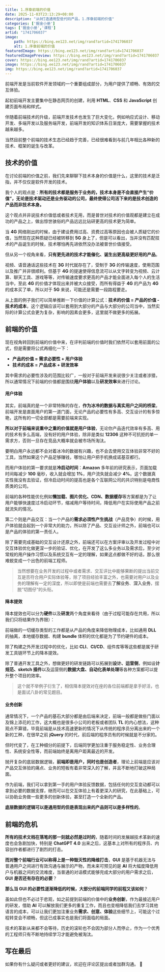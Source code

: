```yaml
---
title: 1.序章前端的价值
date: 2025-11-03T23:13:29+08:00
description: "从0打造通用型低代码产品，1.序章前端的价值"
categories: ['掘金小册']
tags: ['掘金小册','课程']
artid: "1741706037"
image:
    path: https://bing.ee123.net/img/rand?artid=1741706037
    alt: 1.序章前端的价值
featuredImage: https://bing.ee123.net/img/rand?artid=1741706037
featuredImagePreview: https://bing.ee123.net/img/rand?artid=1741706037
cover: https://bing.ee123.net/img/rand?artid=1741706037
image: https://bing.ee123.net/img/rand?artid=1741706037
img: https://bing.ee123.net/img/rand?artid=1741706037
---
```


前端开发是当前软件开发领域的一个重要组成部分，为用户提供了顺畅、有效的交互体验。

起初前端开发主要集中在静态网页的创建，利用 **HTML**、**CSS** 和 **JavaScript** 创建页面布局和样式。

伴随着前端技术的升级，前端开发技术也发生了巨大变化，例如响应式设计、移动开发、多端开发以及服务端开发，前端开发的知识体系日渐庞大，需要掌握的技术越来越多。

当然目前整个前端的技术生态已经趋于完善，已经很难看到与前几年相比各种新的技术、框架的诞生与改革。

## 技术的价值

在讨论前端的价值之前，我们先来聊聊下技术本身的价值是什么，这里的技术是泛指，并不仅仅是软件开发的技术。

我个人的观点是：**所有的技术都是服务于业务的，技术本身是不会直接产生“价值”，无论是技术驱动还是业务驱动的公司，最终使得公司活下来的是技术创造的产品而非技术本身。**

这个观点并非说技术价值低或者技术无用，而是普世对技术的价值观都是建立在成功的产品之上，做出惊世骇俗的产品远远比钻研更高的技术更为简单。

当 **4G** 网络刚出的时候，由于建设费用过高、资费过高等原因也会被人质疑它的价值，当然现在这种质疑已经被转移到 **5G** 身上了，但是可以看出，当并没有匹配技术的产品诞生的时候，技术哪怕再先进依然没办法被普世价值接受。

但从另一个视角来看，**只有更先进的技术才能催化、诞生出更高级更好用的产品**。

视频、语音通话这些技术在 **3G** 时代就存在了，受制于 **3G** 的传输速度，使用范围以及推广并非很顺利。但基于 **4G** 的提速使得信息流可以从文字转变为视频、云计算、聊天工具、游戏等等，对传输速度要求更高的产品才能全面进入每个人的生活当中，至此 **4G** 的价值才体现出来并被大众接受，而所有得益于 **4G** 的产品为 **4G** 的成本买了单，所以对于 **5G** 来说，可能还是需要一段路程要走。

从上面的例子我们可以简单推断一下价值的计算公式：**技术的价值 = 产品的价值 - 技术的成本**，这个逻辑应该可以套用到大部分的产品与大部分的公司当中，当然实际的计算公式会更为复杂，影响的因素会更多，这里就不做更多的拓展。

## 前端的价值

现在视角转回到前端的价值中来，在评判前端的价值时我们依然可以套用前面的公式，但是需要将公式再细化一下：
- **产品的价值 = 需求必要性 + 用户体验**
- **技术的成本 = 产品成本 + 研发效率**

其中需求的必要性涉及的范围比较广，一般对于前端开发来说很少关注或者涉猎，所以通常情况下前端的价值都是围绕**用户体验**以及**研发效率**来进行讨论。

#### 用户体验

其实，前端真的是一个非常特殊的存在，**作为冰冷的数据与真实用户之间的桥梁**，前端开发是直面用户的第一道门面，无论产品的必要性有多高、交互设计的有多惊艳，这所有的一切全部都是需要前端来实现。

**所以对于前端来说重中之重的价值就是用户体验**，无论你产品迭代效率有多高、用的技术有多么高端，没有好的用户体验，除非是类似 **12306** 这种不可抗拒的单一需求方，否则一旦存在竞品大概率就会被市场所淘汰。

要明白用户永远都不会对着冰冷的数据有兴趣，也不会去使用交互体验非常不好的工具，当然如果这个产品足够赚钱，哪怕让用户把手机换成诺基亚都行。

而用户体验的第一要求就是**冷启动时间**：**Amazon** 多年前的研究表示，页面加载时间每减少 **100** 毫秒，收入就会增加 **1%**，用户流失就会减少 **4%**。这个数据真实性我没有去验证，但冷启动时间的提高也是各个互联网公司的共识特别是电商性质类的公司。

前端的各种性能优化例如**懒加载、图片优化、CDN、数据缓存**等方案都是为了让用户能够快速度过冷启动环节，缩减用户等待时间，降低用户在实际使用产品之前就流失的情况。

第二个则是产品交互：当一个产品的**需求必须性产生挑战**（产品竞争）的时候，用户体验就会起到一个非常大的助力，所以除了产品、交互设计师之外，前端也可以是产品的体验的第一责任人。

除了需要完成基础的交互设计还原之外，前端还可以在方案评审以及开发过程中对交互体验优化做更深一步的验证、优化，在开发了这么多业务以及需求后，至少对常规的用户操作习惯以及系统交互有一定的理解，如果这点都做不好的话，那么很难蜕变成一个出色的前端工程师。

> 当然想要在业务开发的过程中或者需求、交互评比中能够果断的提出当前交互是否符合用户实际体验等，除了项目经验丰富之外，也需要对用户以及业务的理解有一定的深度，所以即使是前端也需要去**了解业务**、**深入业务**，摆脱”切图仔“的头衔。

#### 降本提效

降本提效也可以分为**硬件**以及**研发**两个角度来看待（由于过程可能存在共用，所以我们只将结果作为界限）：

前端做的一切缓存类型的工作都是从产品的角度来降低物理成本，比如通用 **DLL** 的抽离，本地缓存数据、构建 **bundle** 体积的优化都是为了节约硬件的成本。

除了构建之外开发过程中的优化，比如 **CLI**、**CI/CD**、组件库等等这些都是属于研发工具链环节上的降本提效。

除了普通开发工具之外，想做更好的研发链路可以拓展到**设计、运营侧**，例如设**计规范、sketch 插件**以及运营侧的**数据大盘、自动化表单处理**等各种方案都可以提升整个项目的效率。

> 这个就不举例子衍生了，相信降本提效对在座的各位前端都是拿手好活，也是面试八卦的常见题目。

#### 业务创新

通常情况下，一个产品的基石大部分都是由后端来决定，前端一般都是做些门面以及锦上添花的工作，这大概也是很多小公司的老板或者团队 **TL** 的内心想法，这种观点不算错，毕竟前端是从技术高速更新的情况下从传统的程序员分离出来的一个新的工种，在很早之前 **jQuery** 的时代，前后端的程序员有的时候就是不分家的。

但时代变了，在工种细分的前提下，后端同学更加注重于服务稳定性、业务合理性、系统安全性等，而前端始终是离用户距离最近的开发。

抛开复杂的底层数据逻辑，**前端即是用户，同时也是创造者**，理论上前端是应该对产品交互体验的痛点、业务的短板有着非常深入的了解，并且不断地打破这种局面。

作为前端，我们可以拿到第一手的用户体验反馈数据，包括任何的交互变动都可以拿到必要的数据支撑，继而可以在交互体验上有着更深入的研究，在此基础上，可以协助业务做一些更多的创新体验，甚至打造一个全新的产品。

**底层数据的逻辑可以是通用型的但是表现出来的产品则可以是多样性的**。

## 前端的危机

**所有的技术文档在落笔的那一刻就必然是过时的**，随着时间的发展越技术革新的速度也会急剧加快，特别是 **ChatGPT 4.0** 出来之后，这基本上对所有的程序员、内容创作者都进行了剧烈的打击。

**而对整个前端行业可以称得上是一种毁灭性的降维打击**，**GUI** 是基于机器无法与普通用户之间进行有效沟通与展示的产物，而未来可预见的是 **AI** 将大幅度降低用户与机器之间的交流难度，当普通的对话模式能够完成大部分的用户需求之后，**GUI** **是否还有存在的必要**？

**那么当 **GUI** 的必要性逐渐降低的时候，大部分的前端同学的前程又该如何**？

虽如此但也不必过于悲观，如之前提到前端的价值中的**业务创新**，作为最接近用户的研发，借助 **AI** 可以解放我们更多的重复工作，而且也变相降低我们去学习其他语言的成本，可以让我们更加注重业务**需求、创意、体验**这些细节上，可能这个过程转变会不顺畅，但这已成事实也是我们将面临的局面。

技术的革新从来都不会等待，历史的滚轮也不会因为部分人而停止，作为一个优秀的工程师只有不断地持续学习才能避免被淘汰。

## 写在最后

如果你有什么疑问或者更好的建议，欢迎在评论区提出或者加群沟通。 👏
